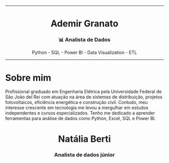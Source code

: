____________________________________________________________________________________________________________________________________________

<h1 align="center"> Ademir Granato</h1>

<h3 align="center">📊 Analista de Dados </h3>

<div align="center" > Python - SQL - Power BI - Data Visualization - ETL </div>

____________________________________________________________________________________________________________________________________________

# Sobre mim
Profissional graduado em Engenharia Elétrica pela Universidade Federal de São João del Rei com atuação na área de sistemas de distribuição, projetos fotovoltaicos, eficiência energética e construção civil. 
Contudo, meu interesse crescente em tecnologia me levou a mergulhar em estudos independentes e cursos especializados. Tenho me dedicado a aprender ferramentas para análise de dados como Python, Excel, SQL e Power BI.

<h1 align="center">Natália Berti</h1>

<h3 align="center">Analista de dados júnior </h3>


